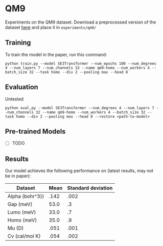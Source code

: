 # QM9

Experiments on the QM9 dataset. Download a preprocessed version of the dataset [here](https://drive.google.com/file/d/1EpJG0Bo2RPK30bMKK6IUdsR5r0pTBEP0/view?usp=sharing) and place it in `experiments/qm9/`

## Training

To train the model in the paper, run this command:

```train
python train.py --model SE3Transformer --num_epochs 100 --num_degrees 4 --num_layers 7 --num_channels 32 --name qm9-homo --num_workers 4 --batch_size 32 --task homo --div 2 --pooling max --head 8
```

## Evaluation

Untested

```eval
python eval.py --model SE3Transformer --num_degrees 4 --num_layers 7 --num_channels 32 --name qm9-homo --num_workers 4 --batch_size 32 --task homo --div 2 --pooling max --head 8 --restore <path-to-model>
```

## Pre-trained Models

- [ ] TODO


## Results

Our model achieves the following performance on (latest results, may not be in paper):

| Dataset         | Mean        | Standard deviation |
| --------------- | ------------| ------------------ |
| Alpha (bohr^3)) |     .142    |      .002          |
| Gap (meV)       |     53.0    |      .3            |
| Lumo (meV)      |     33.0    |      .7            |
| Homo (meV)      |     35.0    |      .9            |
| Mu (D)          |     .051    |      .001          |
| Cv (cal/mol K)  |     .054    |      .002          |

